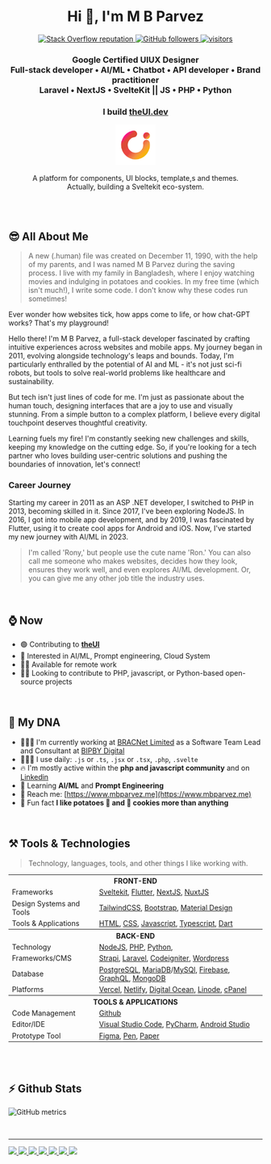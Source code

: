 <!-- img src="https://github.com/mbparvezme/mbparvezme/blob/main/mbparvez-banner.png" alt="M B Parvez"/ -->
<h1 align="center">Hi 👋, I'm M B Parvez</h1>

<p align="center">
  <a href="https://stackoverflow.com/users/2300749/m-b-parvez">
    <img alt="Stack Overflow reputation" src="https://img.shields.io/stackexchange/stackoverflow/r/2300749?color=orange&label=reputation&logo=stackoverflow">
  </a>
  <a href="https://github.com/mbparvezme?tab=followers">
    <img alt="GitHub followers" src="https://img.shields.io/github/followers/mbparvezme?style=flat&color=black&logo=github">
  </a>
  <a href="https://github.com/mbparvezme/">
    <img src="https://komarev.com/ghpvc/?username=mbparvezme" alt="visitors" />
  </a>

</p>

<!-- <h3 align="center">A FULL-STACK DEVELOPER FROM BANGLADESH</h3> -->
<h3 align="center">Google Certified UIUX Designer<br>Full-stack developer • AI/ML • Chatbot • API developer • Brand practitioner<br>Laravel • NextJS • SvelteKit || JS • PHP • Python</h3>
<div align="center">
  <!--### Whatever I do, I do it because I love to do it-->

  ### I build [**theUI.dev**](https://www.theui.dev)
  
  <img width="80pc" src="https://github.com/mbparvezme/mbparvezme/blob/main/TheUI - space-around.png" alt="M B Parvez"/>

  A platform for components, UI blocks, template,s and themes.<br>Actually, building a Sveltekit eco-system.

</div>

<br><br>

## 😎 All About Me
> A new (.human) file was created on December 11, 1990, with the help of my parents, and I was named M B Parvez during the saving process. I live with my family in Bangladesh, where I enjoy watching movies and indulging in potatoes and cookies. In my free time (which isn't much!), I write some code. I don't know why these codes run sometimes!

Ever wonder how websites tick, how apps come to life, or how chat-GPT works? That's my playground! 

Hello there! I'm M B Parvez, a full-stack developer fascinated by crafting intuitive experiences across websites and mobile apps. My journey began in 2011, evolving alongside technology's leaps and bounds. Today, I'm particularly enthralled by the potential of AI and ML - it's not just sci-fi robots, but tools to solve real-world problems like healthcare and sustainability.

But tech isn't just lines of code for me. I'm just as passionate about the human touch, designing interfaces that are a joy to use and visually stunning. From a simple button to a complex platform, I believe every digital touchpoint deserves thoughtful creativity.

Learning fuels my fire! I'm constantly seeking new challenges and skills, keeping my knowledge on the cutting edge. So, if you're looking for a tech partner who loves building user-centric solutions and pushing the boundaries of innovation, let's connect!

### Career Journey
Starting my career in 2011 as an ASP .NET developer, I switched to PHP in 2013, becoming skilled in it. Since 2017, I've been exploring NodeJS. In 2016, I got into mobile app development, and by 2019, I was fascinated by Flutter, using it to create cool apps for Android and iOS. Now, I've started my new journey with AI/ML in 2023.

> I'm called 'Rony,' but people use the cute name 'Ron.' You can also call me someone who makes websites, decides how they look, ensures they work well, and even explores AI/ML development. Or, you can give me any other job title the industry uses.

<br>

## ⌚ Now

- 🟢 Contributing to [**theUI**](https://github.com/theui-dev)
- 💖 Interested in AI/ML, Prompt engineering, Cloud System
- ✋🏼 Available for remote work
- 👷🏼 Looking to contribute to PHP, javascript, or Python-based open-source projects

<br>

## 🧬 My DNA

- 👩🏿‍💼 I'm currently working at [BRACNet Limited](https://www.bracnet.net) as a Software Team Lead and Consultant at [BIPBY Digital](https://www.bipby.digital) <!--- - 👩🏿‍💼 I'm currently working at [Gosoft](https://www.gosoft.io) and [BIPBY](https://www.bipby.digital)-->
- 🧑🏼‍💻 I use daily: `.js` or `.ts`, `.jsx` or `.tsx`, `.php`, `.svelte`
- 🔥 I'm mostly active within the **php and javascript community** and on [Linkedin](https://www.linkedin.com/in/mbparvezme/)
- 🌱 Learning **AI/ML** and  **Prompt Engineering**
- 🚗 Reach me: [https://www.mbparvez.me](https://www.mbparvez.me)
- 🎉 Fun fact **I like potatoes 🥔 and 🍪 cookies more than anything**

<br>

## ⚒️ Tools & Technologies
> Technology, languages, tools, and other things I like working with.


<table border="0">
  <tr><th colspan="2">FRONT-END</th></tr>
  <tr>
    <td>Frameworks</td>
    <td> 
      <a href="https://kit.svelte.dev" target="_blank">Sveltekit</a>,
      <a href="https://flutter.dev" target="_blank">Flutter</a>,
      <a href="https://nextjs.org" target="_blank">NextJS</a>,
      <a href="https://nuxtjs.org" target="_blank">NuxtJS</a>
    </td>
  </tr>
  <tr>
    <td>Design Systems and Tools</td>
    <td>
      <a href="https://tailwindcss.com" target="_blank">TailwindCSS</a>,
      <a href="https://getbootstrap.com" target="_blank">Bootstrap</a>,
      <a href="https://material.io" target="_blank">Material Design</a>
    </td>
  </tr>
  <tr>
    <td>Tools & Applications</td>
    <td>
      <a href="https://developer.mozilla.org/en-US/docs/Web/HTML" target="_blank">HTML</a>,
      <a href="https://developer.mozilla.org/en-US/docs/Web/CSS" target="_blank">CSS</a>,
      <a href="https://developer.mozilla.org/en-US/docs/Web/JavaScript" target="_blank">Javascript</a>,
      <a href="https://www.typescriptlang.org/" target="_blank">Typescript</a>,
      <a href="https://dart.dev" target="_blank">Dart</a>
    </td>
  </tr>
  <tr><th colspan="2">BACK-END</th></tr>
  <tr>
    <td>Technology</td>
    <td> 
      <a href="https://nodejs.org/en/" target="_blank">NodeJS</a>,
      <a href="https://www.php.net/" target="_blank">PHP</a>,
      <a href="https://www.python.org/" target="_blank">Python</a>,
    </td>
  </tr>
  <tr>
    <td>Frameworks/CMS</td>
    <td> 
      <a href="https://strapi.io" target="_blank">Strapi</a>,
      <a href="https://laravel.com" target="_blank">Laravel</a>,
      <a href="https://codeigniter.com" target="_blank">Codeigniter</a>,
      <a href="https://wordpress.org" target="_blank">Wordpress</a>
    </td>
  </tr>
  <tr>
    <td>Database</td>
    <td> 
      <a href="https://www.postgresql.org" target="_blank">PostgreSQL</a>,
      <a href="https://mariadb.org" target="_blank">MariaDB</a>/<a href="https://www.mysql.com" target="_blank">MySQl</a>,
      <a href="https://firebase.google.com" target="_blank">Firebase</a>,
      <a href="https://graphql.org" target="_blank">GraphQL</a>,
      <a href="https://www.mongodb.com" target="_blank">MongoDB</a>
    </td>
  </tr>
  <tr>
    <td>Platforms</td>
    <td>
      <a href="https://vercel.com" target="_blank">Vercel</a>,
      <a href="https://www.netlify.com" target="_blank">Netlify</a>,
      <a href="https://www.digitalocean.com" target="_blank">Digital Ocean</a>,
      <a href="https://linode.com" target="_blank">Linode</a>,
      <a href="https://cpanel.net" target="_blank">cPanel</a>
    </td>
  </tr>
  <tr><th colspan="2">TOOLS & APPLICATIONS</th></tr>
  <tr>
    <td>Code Management</td>
    <td>
      <a href="https://github.com" target="_blank">Github</a>
    </td>
  </tr>
  <tr>
    <td>Editor/IDE</td>
    <td>
      <a href="https://code.visualstudio.com/" target="_blank">Visual Studio Code</a>,
      <a href="https://www.jetbrains.com/pycharm/" target="_blank">PyCharm</a>,
      <a href="https://developer.android.com/studio" target="_blank">Android Studio</a>
    </td>
  </tr>
  <tr>
    <td>Prototype Tool</td>
    <td>
      <a href="https://www.figma.com/" target="_blank">Figma</a>, <a href="https://www.executivepensdirect.com/blogs/help-advice/the-history-of-pens" target="_blank">Pen</a>, <a href="http://www.historyofpaper.net/" target="_blank">Paper</a>
    </td>
  </tr>
</table>

<br><br>

## ⚡ Github Stats
<p float="left">

  <!--   ![GitHub metrics](https://metrics.lecoq.io/mbparvezme) -->
  
  ![GitHub metrics](https://metrics.lecoq.io/mbparvezme?template=classic&base.indepth=true&base.hireable=true&commits.authoring=&base.header=0&base.community=0&languages=1&lines=1&people=1&introduction=1&gists=1&pagespeed=1&tweets=1&stackoverflow=1&base=header%2C%20activity%2C%20community%2C%20repositories%2C%20metadata&base.indepth=true&base.hireable=true&languages=false&languages.limit=8&languages.threshold=0%25&languages.other=true&languages.colors=github&languages.sections=most-used&languages.details=percentage&languages.indepth=false&languages.analysis.timeout=15&languages.categories=markup%2C%20programming&languages.recent.categories=markup%2C%20programming&languages.recent.load=300&languages.recent.days=14&lines=false&lines.sections=base&lines.repositories.limit=4&lines.history.limit=1&people=false&people.limit=92&people.identicons=true&people.identicons.hide=false&people.size=16&people.types=followers&people.shuffle=false&introduction=false&introduction.title=true&gists=false&pagespeed=false&pagespeed.url=gosoft.io&pagespeed.detailed=false&pagespeed.screenshot=false&pagespeed.pwa=false&tweets=false&tweets.user=mbparvezme&tweets.attachments=false&tweets.limit=1&stackoverflow=false&stackoverflow.user=2300749&stackoverflow.sections=answers-top&stackoverflow.limit=1&stackoverflow.lines=1&stackoverflow.lines.snippet=2&config.timezone=Asia%2FDhaka&config.padding=0%2C%2016%20%2B%2011%25)

</p>

<br>

---
  
<p>
  <a href="https://twitter.com/mbparvezme">
    <img src="https://img.shields.io/badge/twitter-%231DA1F2.svg?&style=flat&logo=twitter&logoColor=white">
  </a> 
  <a href="https://www.linkedin.com/in/mbparvezme/">
    <img src="https://img.shields.io/badge/Linkedin-0077B5?style=flat&logo=linkedin&logoColor=white">
  </a> 
  <a href="https://www.facebook.com/mbparvezme">
    <img src="https://img.shields.io/badge/Facebook-1877F2?style=flat&logo=facebook&logoColor=white">
  </a>
  <a href="https://dev.to/mbparvezme">
    <img src="https://img.shields.io/badge/DEV-000000?style=flat&logo=dev.to&logoColor=white">
  </a>
  <a href="https://medium.com/@mbparvezme">
    <img src="https://img.shields.io/badge/Medium-12100E?style=flat&logo=medium&logoColor=white">
  </a>
  <a href="mailto:mbparvezme@gmail.com">
    <img src="https://img.shields.io/badge/Gmail-D14836?style=flat&logo=gmail&logoColor=white">
  </a>
  <a href="https://www.mbparvez.me">
    <img src="https://img.shields.io/badge/🌍_Website-000000?style=flat">
  </a>
</p>
